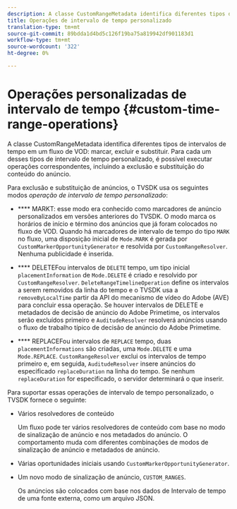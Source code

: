 ```yaml
---
description: A classe CustomRangeMetadata identifica diferentes tipos de intervalos de tempo em uma marca de fluxo de VOD, excluir e substituir. Para cada um desses tipos de intervalo de tempo personalizado, é possível executar operações correspondentes, incluindo a exclusão e substituição do conteúdo do anúncio.
title: Operações de intervalo de tempo personalizado
translation-type: tm+mt
source-git-commit: 89bdda1d4bd5c126f19ba75a819942df901183d1
workflow-type: tm+mt
source-wordcount: '322'
ht-degree: 0%

---
```



# Operações personalizadas de intervalo de tempo {#custom-time-range-operations}

A classe CustomRangeMetadata identifica diferentes tipos de intervalos de tempo em um fluxo de VOD: marcar, excluir e substituir. Para cada um desses tipos de intervalo de tempo personalizado, é possível executar operações correspondentes, incluindo a exclusão e substituição do conteúdo do anúncio.

<!--<a id="section_1323C0BAC259424C85A6ACFB48FE77EC"></a>-->

Para exclusão e substituição de anúncios, o TVSDK usa os seguintes modos *operação de intervalo de tempo personalizado*:

* **** MARKT: esse modo era conhecido como marcadores de anúncio personalizados em versões anteriores do TVSDK. O modo marca os horários de início e término dos anúncios que já foram colocados no fluxo de VOD. Quando há marcadores de intervalo de tempo do tipo `MARK` no fluxo, uma disposição inicial de `Mode.MARK` é gerada por `CustomMarkerOpportunityGenerator` e resolvida por `CustomRangeResolver`. Nenhuma publicidade é inserida.

* **** DELETEFou intervalos de  `DELETE` tempo, um tipo inicial  `placementInformation` de  `Mode.DELETE` é criado e resolvido por  `CustomRangeResolver`. `DeleteRangeTimelineOperation` define os intervalos a serem removidos da linha do tempo e o TVSDK usa a  `removeByLocalTime` partir da API do mecanismo de vídeo do Adobe (AVE) para concluir essa operação. Se houver intervalos de DELETE e metadados de decisão de anúncio do Adobe Primetime, os intervalos serão excluídos primeiro e `AuditudeResolver` resolverá anúncios usando o fluxo de trabalho típico de decisão de anúncio do Adobe Primetime.

* **** REPLACEFou intervalos de  `REPLACE` tempo, duas  `placementInformations` são criadas, uma  `Mode.DELETE` e uma  `Mode.REPLACE`. `CustomRangeResolver` exclui os intervalos de tempo primeiro e, em seguida,  `AuditudeResolver` insere anúncios do especificado  `replaceDuration` na linha do tempo. Se nenhum `replaceDuration` for especificado, o servidor determinará o que inserir.

Para suportar essas operações de intervalo de tempo personalizado, o TVSDK fornece o seguinte:

* Vários resolvedores de conteúdo

   Um fluxo pode ter vários resolvedores de conteúdo com base no modo de sinalização de anúncio e nos metadados do anúncio. O comportamento muda com diferentes combinações de modos de sinalização de anúncio e metadados de anúncio.
* Várias oportunidades iniciais usando `CustomMarkerOpportunityGenerator`.
* Um novo modo de sinalização de anúncio, `CUSTOM_RANGES`.

   Os anúncios são colocados com base nos dados de Intervalo de tempo de uma fonte externa, como um arquivo JSON.